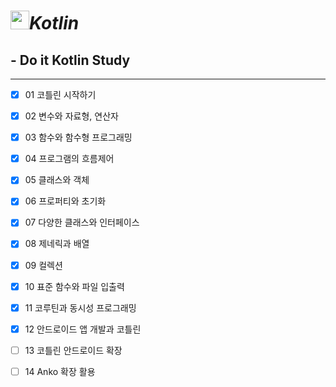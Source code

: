 # <image src="https://user-images.githubusercontent.com/63226023/119272270-1fa88a00-bc40-11eb-9af2-b46275968106.png" height="30">_**Kotlin**_
  ## - Do it Kotlin Study
  ---
  - [x] 01 코틀린 시작하기
  - [x] 02 변수와 자료형, 연산자
  - [x] 03 함수와 함수형 프로그래밍
  - [x] 04 프로그램의 흐름제어
  - [x] 05 클래스와 객체
  - [x] 06 프로퍼티와 초기화
  - [x] 07 다양한 클래스와 인터페이스
  - [x] 08 제네릭과 배열
  - [x] 09 컬렉션
  - [x] 10 표준 함수와 파일 입출력
  - [x] 11 코루틴과 동시성 프로그래밍
  - [x] 12 안드로이드 앱 개발과 코틀린
  - [ ] 13 코틀린 안드로이드 확장
  - [ ] 14 Anko 확장 활용

